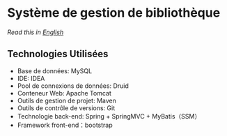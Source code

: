 # Système de gestion de bibliothèque
*Read this in [English](README_en.md)*
## Technologies Utilisées
- Base de données: MySQL
- IDE: IDEA
- Pool de connexions de données: Druid
- Conteneur Web: Apache Tomcat
- Outils de gestion de projet: Maven
- Outils de contrôle de versions: Git
- Technologie back-end: Spring + SpringMVC + MyBatis（SSM）
- Framework front-end：bootstrap